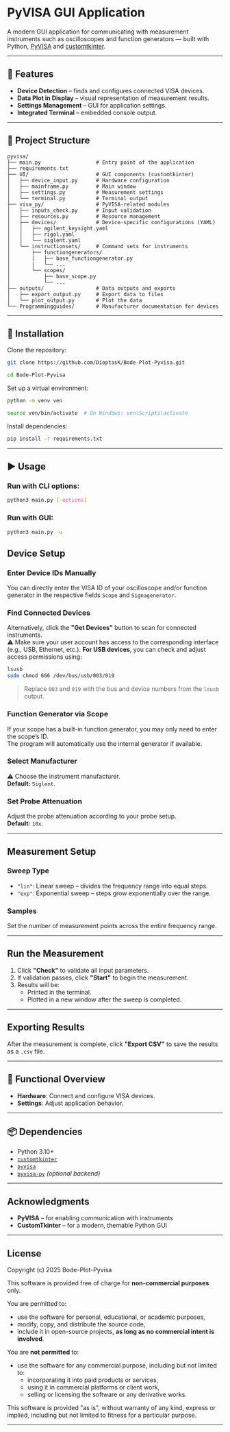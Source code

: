 # PyVISA GUI Application

A modern GUI application for communicating with measurement instruments such as oscilloscopes and function generators — built with Python, [PyVISA](https://pyvisa.readthedocs.io/) and [customtkinter](https://customtkinter.tomschimansky.com/).

---

## 🔧 Features

- **Device Detection** – finds and configures connected VISA devices.
- **Data Plot in Display** – visual representation of measurement results.
- **Settings Management** – GUI for application settings.
- **Integrated Terminal** – embedded console output.

---

## 📁 Project Structure

```
pyvisa/
├── main.py                  # Entry point of the application
├── requirements.txt          
├── UI/                      # GUI components (customtkinter)
│   ├── device_input.py      # Hardware configuration
│   ├── mainframe.py         # Main window
│   ├── settings.py          # Measurement settings
│   └── terminal.py          # Terminal output
├── visa_py/                 # PyVISA-related modules
│   ├── inputs_check.py      # Input validation
│   ├── resources.py         # Resource management
│   ├── devices/             # Device-specific configurations (YAML)
│   │   ├── agilent_keysight.yaml
│   │   ├── rigol.yaml
│   │   └── siglent.yaml
│   └── instructionsets/     # Command sets for instruments
│       ├── functiongenerators/
│       |   ├── base_functiongenerator.py
│       |   └── ...
│       └── scopes/
│           ├── base_scope.py
│           └── ...
├── outputs/                 # Data outputs and exports
│   ├── export_output.py     # Export data to files
│   └── plot_output.py       # Plot the data
└── Programmingguides/       # Manufacturer documentation for devices
```

---

## 🚀 Installation

Clone the repository:

```bash
git clone https://github.com/DioptasK/Bode-Plot-Pyvisa.git
```
```bash
cd Bode-Plot-Pyvisa
```

Set up a virtual environment:

```bash
python -m venv ven
```
```bash
source ven/bin/activate  # On Windows: ven\Scripts\activate
```

Install dependencies:

```bash
pip install -r requirements.txt
```

---

## ▶️ Usage

### Run with CLI options:

```bash
python3 main.py [-options]
```

### Run with GUI:

```bash
python3 main.py -u
```

## Device Setup

### Enter Device IDs Manually
You can directly enter the VISA ID of your oscilloscope and/or function generator in the respective fields `Scope` and `Signagenerator`.

### Find Connected Devices
Alternatively, click the **"Get Devices"** button to scan for connected instruments.  
⚠️ Make sure your user account has access to the corresponding interface (e.g., USB, Ethernet, etc.).
**For USB devices**, you can check and adjust access permissions using:

```bash
lsusb
sudo chmod 666 /dev/bus/usb/003/019
```
> Replace `003` and `019` with the bus and device numbers from the `lsusb` output.

### Function Generator via Scope
If your scope has a built-in function generator, you may only need to enter the scope’s ID.  
The program will automatically use the internal generator if available.

### Select Manufacturer
⚠️ Choose the instrument manufacturer.  
**Default:** `Siglent`.

### Set Probe Attenuation
Adjust the probe attenuation according to your probe setup.  
**Default:** `10x`.

---

## Measurement Setup

### Sweep Type
- `"lin"`: Linear sweep – divides the frequency range into equal steps.  
- `"exp"`: Exponential sweep – steps grow exponentially over the range.

### Samples
Set the number of measurement points across the entire frequency range.

---

## Run the Measurement

1. Click **"Check"** to validate all input parameters.
2. If validation passes, click **"Start"** to begin the measurement.
3. Results will be:
   - Printed in the terminal.
   - Plotted in a new window after the sweep is completed.

---

## Exporting Results

After the measurement is complete, click **"Export CSV"** to save the results as a `.csv` file.


---

## 🧩 Functional Overview

- **Hardware**: Connect and configure VISA devices.
- **Settings**: Adjust application behavior.

---

## 📦 Dependencies

- Python 3.10+
- [`customtkinter`](https://github.com/TomSchimansky/CustomTkinter)
- [`pyvisa`](https://pyvisa.readthedocs.io/)
- [`pyvisa-py`](https://github.com/pyvisa/pyvisa-py) *(optional backend)*

---

## Acknowledgments

- **PyVISA** – for enabling communication with instruments
- **CustomTkinter** – for a modern, themable Python GUI

---

## License

Copyright (c) 2025 Bode-Plot-Pyvisa

This software is provided free of charge for **non-commercial purposes** only.

You are permitted to:
- use the software for personal, educational, or academic purposes,
- modify, copy, and distribute the source code,
- include it in open-source projects, **as long as no commercial intent is involved**.

You are **not permitted** to:
- use the software for any commercial purpose, including but not limited to:
  - incorporating it into paid products or services,
  - using it in commercial platforms or client work,
  - selling or licensing the software or any derivative works.

This software is provided "as is", without warranty of any kind, express or implied, including but not limited to fitness for a particular purpose.

---
